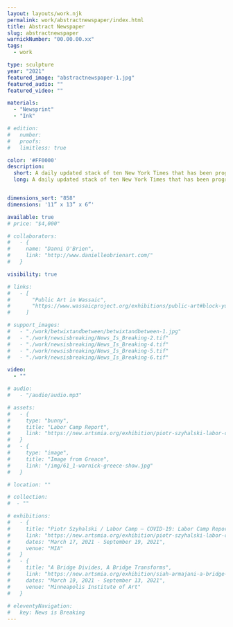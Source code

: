 ```yaml
---
layout: layouts/work.njk
permalink: work/abstractnewspaper/index.html
title: Abstract Newspaper
slug: abstractnewspaper
warnickNumber: "00.00.00.xx"
tags:
  - work

type: sculpture
year: "2021"
featured_image: "abstractnewspaper-1.jpg" 
featured_audio: ""
featured_video: ""

materials: 
  - "Newsprint"
  - "Ink"

# edition: 
#   number: 
#   proofs: 
#   limitless: true

color: '#FF0000'
description:
  short: A daily updated stack of ten New York Times that has been programmatically altered rendering the information to pure form.  
  long: A daily updated stack of ten New York Times that has been programmatically altered rendering the information to pure form. 


dimensions_sort: "858"
dimensions: '11” x 13” x 6”'

available: true
# price: "$4,000"

# collaborators:
#   - {
#     name: "Danni O'Brien",
#     link: "http://www.danielleobrienart.com/"
#   }

visibility: true

# links:
#   - [
#       "Public Art in Wassaic",
#       "https://www.wassaicproject.org/exhibitions/public-art#block-yui_3_17_2_1_1635259463800_75918",
#     ]

# support_images: 
#   - "./work/betwixtandbetween/betwixtandbetween-1.jpg"
#   - "./work/newsisbreaking/News_Is_Breaking-2.tif"
#   - "./work/newsisbreaking/News_Is_Breaking-4.tif"
#   - "./work/newsisbreaking/News_Is_Breaking-5.tif"
#   - "./work/newsisbreaking/News_Is_Breaking-6.tif"

video:
  - ""

# audio:
#   - "/audio/audio.mp3"

# assets: 
#   - {
#     type: "bunny",
#     title: "Labor Camp Report",
#     link: "https://new.artsmia.org/exhibition/piotr-szyhalski-labor-camp-covid-19-labor-camp-report"
#   }
#   - {
#     type: "image",
#     title: "Image from Greace",
#     link: "/img/61_1-warnick-greece-show.jpg"
#   }

# location: ""

# collection:
#  - ""

# exhibitions:
#   - {
#     title: "Piotr Szyhalski / Labor Camp – COVID-19: Labor Camp Report",
#     link: "https://new.artsmia.org/exhibition/piotr-szyhalski-labor-camp-covid-19-labor-camp-report",
#     dates: "March 17, 2021 - September 19, 2021",
#     venue: "MIA"
#   }
#   - {
#     title: "A Bridge Divides, A Bridge Transforms",
#     link: "https://new.artsmia.org/exhibition/siah-armajani-a-bridge-divides-a-bridge-transforms",
#     dates: "March 19, 2021 - September 13, 2021",
#     venue: "Minneapolis Institute of Art"
#   }
  
# eleventyNavigation:
#   key: News is Breaking
---
```

